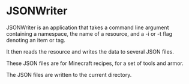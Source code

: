 # JSONWriter

JSONWriter is an application that takes a command line argument containing a namespace, the name of a resource, and a -i or -t flag denoting an item or tag.

It then reads the resource and writes the data to several JSON files.

These JSON files are for Minecraft recipes, for a set of tools and armor.

The JSON files are written to the current directory.
